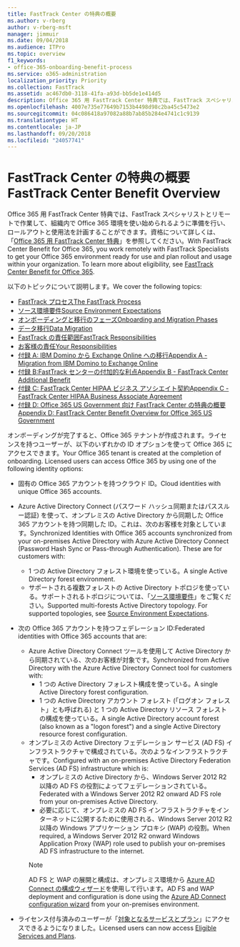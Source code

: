 ```yaml
---
title: FastTrack Center の特典の概要
ms.author: v-rberg
author: v-rberg-msft
manager: jimmuir
ms.date: 09/04/2018
ms.audience: ITPro
ms.topic: overview
f1_keywords:
- office-365-onboarding-benefit-process
ms.service: o365-administration
localization_priority: Priority
ms.collection: FastTrack
ms.assetid: ac467db0-3118-41fa-a93d-bb5de1e414d5
description: Office 365 用 FastTrack Center 特典では、FastTrack スペシャリストとリモートで作業して、組織内で Office 365 環境を使い始められるように準備を行い、ロールアウトと使用法を計画することができます。資格について詳しくは、「Office 365 用 FastTrack Center 特典」を参照してください。
ms.openlocfilehash: 4007e735e77649b7153b4498d98c2ba45c5473e2
ms.sourcegitcommit: 04c086418a97082a88b7ab85b284e4741c1c9139
ms.translationtype: HT
ms.contentlocale: ja-JP
ms.lasthandoff: 09/20/2018
ms.locfileid: "24057741"
---
```

# <a name="fasttrack-center-benefit-overview"></a><span data-ttu-id="c79f6-104">FastTrack Center の特典の概要</span><span class="sxs-lookup"><span data-stu-id="c79f6-104">FastTrack Center Benefit Overview</span></span>

<span data-ttu-id="c79f6-p102">Office 365 用 FastTrack Center 特典では、FastTrack スペシャリストとリモートで作業して、組織内で Office 365 環境を使い始められるように準備を行い、ロールアウトと使用法を計画することができます。資格について詳しくは、「[Office 365 用 FastTrack Center 特典](fasttrack-benefit-for-office-365.md)」を参照してください。</span><span class="sxs-lookup"><span data-stu-id="c79f6-p102">With FastTrack Center Benefit for Office 365, you work remotely with FastTrack Specialists to get your Office 365 environment ready for use and plan rollout and usage within your organization. To learn more about eligibility, see [FastTrack Center Benefit for Office 365](fasttrack-benefit-for-office-365.md).</span></span>
  
<span data-ttu-id="c79f6-107">以下のトピックについて説明します。</span><span class="sxs-lookup"><span data-stu-id="c79f6-107">We cover the following topics:</span></span>
- [<span data-ttu-id="c79f6-108">FastTrack プロセス</span><span class="sxs-lookup"><span data-stu-id="c79f6-108">The FastTrack Process</span></span>](fasttrack-process.md) 
- [<span data-ttu-id="c79f6-109">ソース環境要件</span><span class="sxs-lookup"><span data-stu-id="c79f6-109">Source Environment Expectations</span></span>](source-environment-expectations.md)
- [<span data-ttu-id="c79f6-110">オンボーディングと移行のフェーズ</span><span class="sxs-lookup"><span data-stu-id="c79f6-110">Onboarding and Migration Phases</span></span>](onboarding-and-migration.md)
- [<span data-ttu-id="c79f6-111">データ移行</span><span class="sxs-lookup"><span data-stu-id="c79f6-111">Data Migration</span></span>](data-migration.md)
- [<span data-ttu-id="c79f6-112">FastTrack の責任範囲</span><span class="sxs-lookup"><span data-stu-id="c79f6-112">FastTrack Responsibilities</span></span>](fasttrack-responsibilities.md)
- [<span data-ttu-id="c79f6-113">お客様の責任</span><span class="sxs-lookup"><span data-stu-id="c79f6-113">Your Responsibilities</span></span>](your-responsibilities.md) 
- [<span data-ttu-id="c79f6-114">付録 A: IBM Domino から Exchange Online への移行</span><span class="sxs-lookup"><span data-stu-id="c79f6-114">Appendix A - Migration from IBM Domino to Exchange Online</span></span>](from-ibm-domino-to-exchange-online.md)
- [<span data-ttu-id="c79f6-115">付録 B:FastTrack センターの付加的な利点</span><span class="sxs-lookup"><span data-stu-id="c79f6-115">Appendix B - FastTrack Center Additional Benefit</span></span>](fasttrack-additional-benefits.md)
- [<span data-ttu-id="c79f6-116">付録 C: FastTrack Center HIPAA ビジネス アソシエイト契約</span><span class="sxs-lookup"><span data-stu-id="c79f6-116">Appendix C - FastTrack Center HIPAA Business Associate Agreement</span></span>](hipaa-business-associate-agreement.md)
- [<span data-ttu-id="c79f6-117">付録 D: Office 365 US Government 向け FastTrack Center の特典の概要</span><span class="sxs-lookup"><span data-stu-id="c79f6-117">Appendix D: FastTrack Center Benefit Overview for Office 365 US Government</span></span>](US-Gov-appendix-overview.md)
    
<span data-ttu-id="c79f6-p103">オンボーディングが完了すると、Office 365 テナントが作成されます。ライセンスを持つユーザーが、以下のいずれかの ID オプションを使って Office 365 にアクセスできます。</span><span class="sxs-lookup"><span data-stu-id="c79f6-p103">Your Office 365 tenant is created at the completion of onboarding. Licensed users can access Office 365 by using one of the following identity options:</span></span>
- <span data-ttu-id="c79f6-120">固有の Office 365 アカウントを持つクラウド ID。</span><span class="sxs-lookup"><span data-stu-id="c79f6-120">Cloud identities with unique Office 365 accounts.</span></span>
- <span data-ttu-id="c79f6-p104">Azure Active Directory Connect (パスワード ハッシュ同期またはパススルー認証) を使って、オンプレミスの Active Directory から同期した Office 365 アカウントを持つ同期した ID。これは、次のお客様を対象としています。</span><span class="sxs-lookup"><span data-stu-id="c79f6-p104">Synchronized Identities with Office 365 accounts synchronized from your on-premises Active Directory with Azure Active Directory Connect (Password Hash Sync or Pass-through Authentication). These are for customers with:</span></span>
  - <span data-ttu-id="c79f6-123">1 つの Active Directory フォレスト環境を使っている。</span><span class="sxs-lookup"><span data-stu-id="c79f6-123">A single Active Directory forest environment.</span></span>
  - <span data-ttu-id="c79f6-p105">サポートされる複数フォレストの Active Directory トポロジを使っている。サポートされるトポロジについては、「[ソース環境要件](source-environment-expectations.md)」をご覧ください。</span><span class="sxs-lookup"><span data-stu-id="c79f6-p105">Supported multi-forests Active Directory topology. For supported topologies, see [Source Environment Expectations](source-environment-expectations.md).</span></span>
- <span data-ttu-id="c79f6-126">次の Office 365 アカウントを持つフェデレーション ID:</span><span class="sxs-lookup"><span data-stu-id="c79f6-126">Federated identities with Office 365 accounts that are:</span></span>
  - <span data-ttu-id="c79f6-127">Azure Active Directory Connect ツールを使用して Active Directory から同期されている、次のお客様が対象です。</span><span class="sxs-lookup"><span data-stu-id="c79f6-127">Synchronized from Active Directory with the Azure Active Directory Connect tool for customers with:</span></span>
      - <span data-ttu-id="c79f6-128">1 つの Active Directory フォレスト構成を使っている。</span><span class="sxs-lookup"><span data-stu-id="c79f6-128">A single Active Directory forest configuration.</span></span>
      - <span data-ttu-id="c79f6-129">1 つの Active Directory アカウント フォレスト (「ログオン フォレスト」とも呼ばれる) と 1 つの Active Directory リソース フォレストの構成を使っている。</span><span class="sxs-lookup"><span data-stu-id="c79f6-129">A single Active Directory account forest (also known as a "logon forest") and a single Active Directory resource forest configuration.</span></span>
  - <span data-ttu-id="c79f6-130">オンプレミスの Active Directory フェデレーション サービス (AD FS) インフラストラクチャで構成されている。次のようなインフラストラクチャです。</span><span class="sxs-lookup"><span data-stu-id="c79f6-130">Configured with an on-premises Active Directory Federation Services (AD FS) infrastructure which is:</span></span>
      - <span data-ttu-id="c79f6-131">オンプレミスの Active Directory から、Windows Server 2012 R2 以降の AD FS の役割によってフェデレーションされている。</span><span class="sxs-lookup"><span data-stu-id="c79f6-131">Federated with a Windows Server 2012 R2 onward AD FS role from your on-premises Active Directory.</span></span>
      - <span data-ttu-id="c79f6-132">必要に応じて、オンプレミスの AD FS インフラストラクチャをインターネットに公開するために使用される、Windows Server 2012 R2 以降の Windows アプリケーション プロキシ (WAP) の役割。</span><span class="sxs-lookup"><span data-stu-id="c79f6-132">When required, a Windows Server 2012 R2 onward Windows Application Proxy (WAP) role used to publish your on-premises AD FS infrastructure to the internet.</span></span>
    > [!NOTE]
    > <span data-ttu-id="c79f6-133">AD FS と WAP の展開と構成は、オンプレミス環境から [Azure AD Connect の構成ウィザード](https://go.microsoft.com/fwlink/?linkid=844794)を使用して行います。</span><span class="sxs-lookup"><span data-stu-id="c79f6-133">AD FS and WAP deployment and configuration is done using the [Azure AD Connect configuration wizard](https://go.microsoft.com/fwlink/?linkid=844794) from your on-premises environment.</span></span> 
  
- <span data-ttu-id="c79f6-134">ライセンス付与済みのユーザーが「[対象となるサービスとプラン](eligible-services-and-plans.md)」にアクセスできるようになりました。</span><span class="sxs-lookup"><span data-stu-id="c79f6-134">Licensed users can now access [Eligible Services and Plans](eligible-services-and-plans.md).</span></span>
    

 
